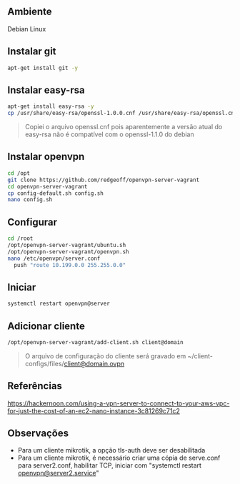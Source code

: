 ## Ambiente

Debian Linux

## Instalar git

```bash
apt-get install git -y
```

## Instalar easy-rsa

```bash
apt-get install easy-rsa -y
cp /usr/share/easy-rsa/openssl-1.0.0.cnf /usr/share/easy-rsa/openssl.cnf
```

> Copiei o arquivo openssl.cnf pois aparentemente a versão atual do easy-rsa não é compatível com o openssl-1.1.0 do debian

## Instalar openvpn

```bash
cd /opt
git clone https://github.com/redgeoff/openvpn-server-vagrant
cd openvpn-server-vagrant
cp config-default.sh config.sh
nano config.sh
```

## Configurar

```bash
cd /root
/opt/openvpn-server-vagrant/ubuntu.sh
/opt/openvpn-server-vagrant/openvpn.sh
nano /etc/openvpn/server.conf
  push "route 10.199.0.0 255.255.0.0"
```

## Iniciar

```bash
systemctl restart openvpn@server
```

## Adicionar cliente

```bash
/opt/openvpn-server-vagrant/add-client.sh client@domain
```

> O arquivo de configuração do cliente será gravado em
> ~/client-configs/files/client@domain.ovpn

## Referências

https://hackernoon.com/using-a-vpn-server-to-connect-to-your-aws-vpc-for-just-the-cost-of-an-ec2-nano-instance-3c81269c71c2

## Observações

* Para um cliente mikrotik, a opção tls-auth deve ser desabilitada
* Para um cliente mikrotik, é necessário criar uma cópia de serve.conf para server2.conf, habilitar TCP, iniciar com "systemctl restart openvpn@server2.service"
<!--stackedit_data:
eyJoaXN0b3J5IjpbMzg2NTk2MjEyLDQ4OTg1MTI3OCwtMTY1Mz
Y2NzI2MiwtMjkwNjYzNDM4LDc4NjExNzgxMywtMTk5Mzk1Mjg4
NywxNzkwNzkyMTE1LC0xMjgyODM1NjNdfQ==
-->